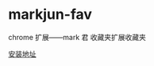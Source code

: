 markjun-fav
===========

chrome 扩展——mark 君 收藏夹扩展收藏夹


<a href="https://chrome.google.com/webstore/detail/mark%E5%90%9B-%E7%BD%91%E8%B4%AD%E6%94%B6%E8%97%8F%E5%A4%B9/gngliadbolfhlgabcjihplfmcekmaggl">安装地址</a>
